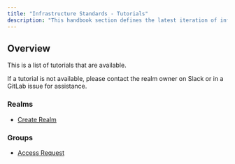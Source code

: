 ```yaml
---
title: "Infrastructure Standards - Tutorials"
description: "This handbook section defines the latest iteration of infrastructure standards for AWS and GCP across all departments and groups at GitLab."
---
```


## Overview

This is a list of tutorials that are available.

If a tutorial is not available, please contact the realm owner on Slack or in a GitLab issue for assistance.

### Realms

- [Create Realm](/handbook/infrastructure-standards/tutorials/realms/create-realm)

### Groups

- [Access Request](/handbook/infrastructure-standards/tutorials/groups/access-request)

